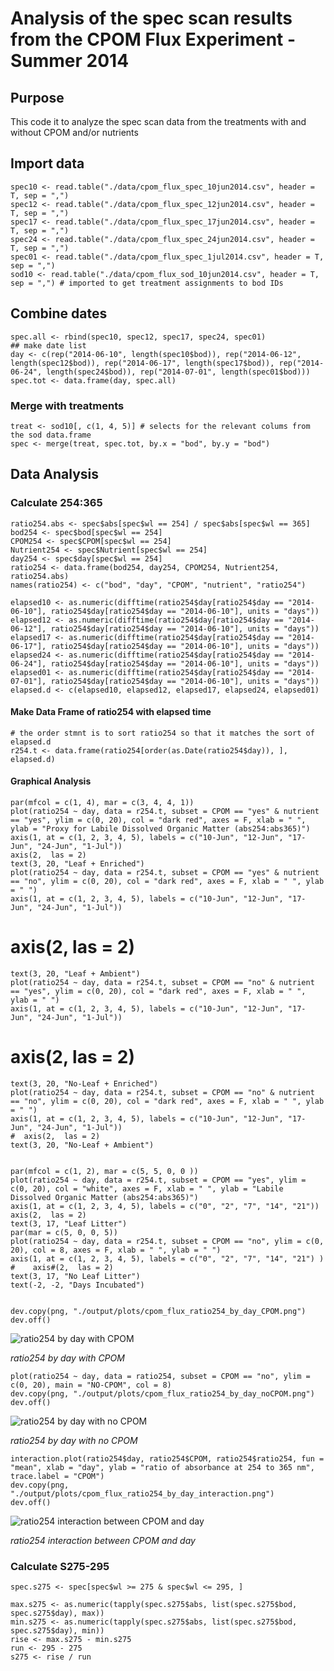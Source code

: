 # Analysis of the spec scan results from the CPOM Flux Experiment - Summer 2014

## Purpose

This code it to analyze the spec scan data from the treatments with and without CPOM and/or nutrients

## Import data

    spec10 <- read.table("./data/cpom_flux_spec_10jun2014.csv", header = T, sep = ",")
    spec12 <- read.table("./data/cpom_flux_spec_12jun2014.csv", header = T, sep = ",")
    spec17 <- read.table("./data/cpom_flux_spec_17jun2014.csv", header = T, sep = ",")
    spec24 <- read.table("./data/cpom_flux_spec_24jun2014.csv", header = T, sep = ",")
    spec01 <- read.table("./data/cpom_flux_spec_1jul2014.csv", header = T, sep = ",")
    sod10 <- read.table("./data/cpom_flux_sod_10jun2014.csv", header = T, sep = ",") # imported to get treatment assignments to bod IDs
## Combine dates

    spec.all <- rbind(spec10, spec12, spec17, spec24, spec01)
    ## make date list
    day <- c(rep("2014-06-10", length(spec10$bod)), rep("2014-06-12", length(spec12$bod)), rep("2014-06-17", length(spec17$bod)), rep("2014-06-24", length(spec24$bod)), rep("2014-07-01", length(spec01$bod)))
    spec.tot <- data.frame(day, spec.all)

### Merge with treatments

    treat <- sod10[, c(1, 4, 5)] # selects for the relevant colums from the sod data.frame
    spec <- merge(treat, spec.tot, by.x = "bod", by.y = "bod")

## Data Analysis

### Calculate 254:365

    ratio254.abs <- spec$abs[spec$wl == 254] / spec$abs[spec$wl == 365]
    bod254 <- spec$bod[spec$wl == 254]
    CPOM254 <- spec$CPOM[spec$wl == 254]
    Nutrient254 <- spec$Nutrient[spec$wl == 254]
    day254 <- spec$day[spec$wl == 254]
    ratio254 <- data.frame(bod254, day254, CPOM254, Nutrient254, ratio254.abs)
    names(ratio254) <- c("bod", "day", "CPOM", "nutrient", "ratio254")

    elapsed10 <- as.numeric(difftime(ratio254$day[ratio254$day == "2014-06-10"], ratio254$day[ratio254$day == "2014-06-10"], units = "days"))
    elapsed12 <- as.numeric(difftime(ratio254$day[ratio254$day == "2014-06-12"], ratio254$day[ratio254$day == "2014-06-10"], units = "days"))
    elapsed17 <- as.numeric(difftime(ratio254$day[ratio254$day == "2014-06-17"], ratio254$day[ratio254$day == "2014-06-10"], units = "days"))
    elapsed24 <- as.numeric(difftime(ratio254$day[ratio254$day == "2014-06-24"], ratio254$day[ratio254$day == "2014-06-10"], units = "days"))
    elapsed01 <- as.numeric(difftime(ratio254$day[ratio254$day == "2014-07-01"], ratio254$day[ratio254$day == "2014-06-10"], units = "days"))
    elapsed.d <- c(elapsed10, elapsed12, elapsed17, elapsed24, elapsed01)

#### Make Data Frame of ratio254 with elapsed time

    # the order stmnt is to sort ratio254 so that it matches the sort of elapsed.d
    r254.t <- data.frame(ratio254[order(as.Date(ratio254$day)), ], elapsed.d)

#### Graphical Analysis

    par(mfcol = c(1, 4), mar = c(3, 4, 4, 1))
    plot(ratio254 ~ day, data = r254.t, subset = CPOM == "yes" & nutrient == "yes", ylim = c(0, 20), col = "dark red", axes = F, xlab = " ", ylab = "Proxy for Labile Dissolved Organic Matter (abs254:abs365)")
    axis(1, at = c(1, 2, 3, 4, 5), labels = c("10-Jun", "12-Jun", "17-Jun", "24-Jun", "1-Jul"))
    axis(2,  las = 2)
    text(3, 20, "Leaf + Enriched")
    plot(ratio254 ~ day, data = r254.t, subset = CPOM == "yes" & nutrient == "no", ylim = c(0, 20), col = "dark red", axes = F, xlab = " ", ylab = " ")
    axis(1, at = c(1, 2, 3, 4, 5), labels = c("10-Jun", "12-Jun", "17-Jun", "24-Jun", "1-Jul"))
#    axis(2,  las = 2)
    text(3, 20, "Leaf + Ambient")
    plot(ratio254 ~ day, data = r254.t, subset = CPOM == "no" & nutrient == "yes", ylim = c(0, 20), col = "dark red", axes = F, xlab = " ", ylab = " ")
    axis(1, at = c(1, 2, 3, 4, 5), labels = c("10-Jun", "12-Jun", "17-Jun", "24-Jun", "1-Jul"))
  #   axis(2,  las = 2)
    text(3, 20, "No-Leaf + Enriched")
    plot(ratio254 ~ day, data = r254.t, subset = CPOM == "no" & nutrient == "no", ylim = c(0, 20), col = "dark red", axes = F, xlab = " ", ylab = " ")
    axis(1, at = c(1, 2, 3, 4, 5), labels = c("10-Jun", "12-Jun", "17-Jun", "24-Jun", "1-Jul"))
    #  axis(2,  las = 2)
    text(3, 20, "No-Leaf + Ambient")


    par(mfcol = c(1, 2), mar = c(5, 5, 0, 0 ))
    plot(ratio254 ~ day, data = r254.t, subset = CPOM == "yes", ylim = c(0, 20), col = "white", axes = F, xlab = " ", ylab = "Labile Dissolved Organic Matter (abs254:abs365)")
    axis(1, at = c(1, 2, 3, 4, 5), labels = c("0", "2", "7", "14", "21"))
    axis(2,  las = 2)
    text(3, 17, "Leaf Litter")
    par(mar = c(5, 0, 0, 5))
    plot(ratio254 ~ day, data = r254.t, subset = CPOM == "no", ylim = c(0, 20), col = 8, axes = F, xlab = " ", ylab = " ")
    axis(1, at = c(1, 2, 3, 4, 5), labels = c("0", "2", "7", "14", "21") )
    #    axis#(2,  las = 2)
    text(3, 17, "No Leaf Litter")
    text(-2, -2, "Days Incubated")
    

    dev.copy(png, "./output/plots/cpom_flux_ratio254_by_day_CPOM.png")
    dev.off()

![ratio254 by day with CPOM](../output/plots/cpom_flux_ratio254_by_day_CPOM.png)

_ratio254 by day with CPOM_

    plot(ratio254 ~ day, data = ratio254, subset = CPOM == "no", ylim = c(0, 20), main = "NO-CPOM", col = 8)
    dev.copy(png, "./output/plots/cpom_flux_ratio254_by_day_noCPOM.png")
    dev.off()

![ratio254 by day with no CPOM](../output/plots/cpom_flux_ratio254_by_day_noCPOM.png)

_ratio254 by day with no CPOM_
    
    interaction.plot(ratio254$day, ratio254$CPOM, ratio254$ratio254, fun = "mean", xlab = "day", ylab = "ratio of absorbance at 254 to 365 nm", trace.label = "CPOM")
    dev.copy(png, "./output/plots/cpom_flux_ratio254_by_day_interaction.png")
    dev.off()

![ratio254 interaction between CPOM and day](../output/plots/cpom_flux_ratio254_by_day_interaction.png)

_ratio254 interaction between CPOM and day_


### Calculate S275-295

    spec.s275 <- spec[spec$wl >= 275 & spec$wl <= 295, ]

    max.s275 <- as.numeric(tapply(spec.s275$abs, list(spec.s275$bod, spec.s275$day), max))
    min.s275 <- as.numeric(tapply(spec.s275$abs, list(spec.s275$bod, spec.s275$day), min))
    rise <- max.s275 - min.s275
    run <- 295 - 275
    s275 <- rise / run

